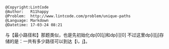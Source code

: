 ```
@Copyright:LintCode
@Author:   R11happy
@Problem:  http://www.lintcode.com/problem/unique-paths
@Language: Markdown
@Datetime: 17-03-24 08:21
```

与【最小路径和】那题类似，也是先初始化dp[0][j]和dp[i][0]
不过这里dp[i][j]存储的是：一共有多少路径可以到达【i，j】。